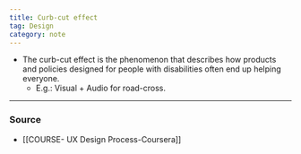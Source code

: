 ```yaml
---
title: Curb-cut effect
tag: Design
category: note
---
```


- The curb-cut effect is the phenomenon that describes how products and policies designed for people with disabilities often end up helping everyone. 
	- E.g.: Visual + Audio for road-cross.

--- 
### Source
- [[COURSE- UX Design Process-Coursera]]